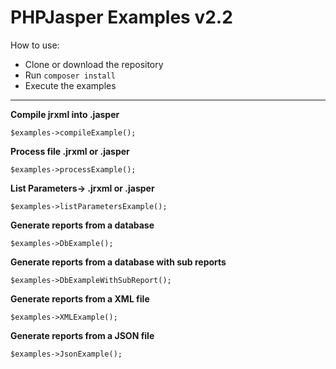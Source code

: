 # PHPJasper Examples v2.2

How to use:

* Clone or download the repository 
* Run `composer install`
* Execute the examples
---
**Compile jrxml into .jasper**

`
$examples->compileExample();
`

**Process file .jrxml or .jasper**

`$examples->processExample();`

**List Parameters-> .jrxml or .jasper**

`$examples->listParametersExample();`


**Generate reports from a database**

`$examples->DbExample();`

**Generate reports from a database with sub reports**

`$examples->DbExampleWithSubReport();`

**Generate reports from a XML file**

`$examples->XMLExample();`

**Generate reports from a JSON file**

`$examples->JsonExample();`